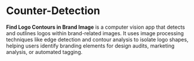 # Counter-Detection
**Find Logo Contours in Brand Image** is a computer vision app that detects and outlines logos within brand-related images. It uses image processing techniques like edge detection and contour analysis to isolate logo shapes, helping users identify branding elements for design audits, marketing analysis, or automated tagging.

